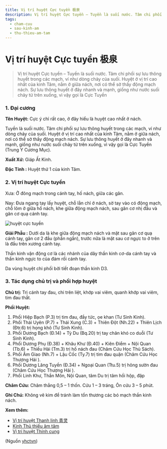 ```yaml
---
title: Vị trí huyệt Cực tuyền 极泉
description: Vị trí huyệt Cực tuyền – Tuyền là suối nước. Tâm chi phối sự lưu thông huyết trong các mạch, ví như dòng chảy của suối. Huyệt ở vị trí cao nhất của kinh Tâm, nằm ở giữa nách, nơi có thể sờ thấy động mạch nách. Sự lưu thông huyết ở đây nhanh và mạnh, giống như nước suối chảy từ trên xuống, vì vậy gọi là Cực Tuyền 
tags:
  - cham-cuu
  - sau-kinh-am
  - thu-thieu-am-tam
---
```


# Vị trí huyệt Cực tuyền 极泉 

> Vị trí huyệt Cực tuyền – Tuyền là suối nước. Tâm chi phối sự lưu thông huyết trong các mạch, ví như dòng chảy của suối. Huyệt ở vị trí cao nhất của kinh Tâm, nằm ở giữa nách, nơi có thể sờ thấy động mạch nách. Sự lưu thông huyết ở đây nhanh và mạnh, giống như nước suối chảy từ trên xuống, vì vậy gọi là Cực Tuyền 

### 1. Đại cương

**Tên Huyệt:** Cực ý chỉ rất cao, ở đây hiểu là huyệt cao nhất ở nách.

Tuyền là suối nước. Tâm chi phối sự lưu thông huyết trong các mạch, ví như dòng chảy của suối. Huyệt ở vị trí cao nhất của kinh Tâm, nằm ở giữa nách, nơi có thể sờ thấy động mạch nách. Sự lưu thông huyết ở đây nhanh và mạnh, giống như nước suối chảy từ trên xuống, vì vậy gọi là Cực Tuyền (Trung Y Cương Mục).

**Xuất Xứ:** Giáp Ất Kinh.

**Đặc Tính :** Huyệt thứ 1 của kinh Tâm.

### 2. Vị trí huyệt Cực tuyền

Xưa: Ở đông mạch trong cánh tay, hố nách, giữa các gân.

Nay: Đưa ngang tay lấy huyệt, chỗ lằn chỉ ở nách, sờ tay vào có động mạch, chỗ lõm ở giữa hố nách, khe giữa động mạch nách, sau gân cơ nhị đầu và gân cơ quạ cánh tay.

![huyệt cực tuyền](/imgs/yhctvn/huyet-cuc-tuyen-300x169.jpg)

**Giải Phẫu :** Dưới da là khe giữa động mạch nách và mặt sau gân cơ quạ cánh tay, gân cơ 2 đầu (phần ngắn), trước nữa là mặt sau cơ ngực to ở trên là đầu trên xương cánh tay.

Thần kinh vận động cơ là các nhánh của dây thần kinh cơ-da cánh tay và thần kinh ngực to của đám rối cánh tay.

Da vùng huyệt chi phối bởi tiết đoạn thần kinh D3.

### 3. Tác dụng chủ trị và phối hợp huyệt

**Chủ trị:** Trị cánh tay đau, chi trên liệt, khớp vai viêm, quanh khớp vai viêm, tim đau thắt.

**Phối Huyệt:**

1. Phối Hiệp Bạch (P.3) trị tim đau, đầy tức, ọe khan (Tư Sinh Kinh).
2. Phối Thái Uyên (P.7) + Thái Xung (C.3) + Thiên Đột (Nh.22) + Thiên Lịch (Đtr.6) trị họng khô (Tư Sinh Kinh).
3. Phối Dương Bạch (Đ.14) + Tỳ Du (Bq.20) trị tay chân khó co duỗi (Tư Sinh Kinh).
4. Phối Dương Phụ (Đ.38) + Khâu Khư (Đ.40) + Kiên Điểm + Nội Quan (Tb.6) + Thiếu Hải (Tm.3) trị hố nách đau (Châm Cứu Học Thủ Sách).
5. Phối Âm Giao (Nh.7) + Lậu Cốc (Ty.7) trị tim đau quặn (Châm Cứu Học Thượng Hải ).
6. Phối Dương Lăng Tuyền (Đ.34) + Ngoại Quan (Ttu.5) trị hông sườn đau (Châm Cứu Học Thượng Hải ).
7. Phối Linh Khư, Thần Môn, Nội Quan, tâm Du trị tâm hồi hộp, đập

**Châm Cứu:** Châm thẳng 0,5 – 1 thốn. Cứu 1 – 3 tráng, Ôn cứu 3 – 5 phút.

**Ghi Chú:** Không vê kim để tránh làm tổn thương các bó mạch thần kinh nách.

**Xem thêm:**

* [Vị trí huyệt Thanh linh 青灵](/yhctvn/vi-tri-huyet-thanh-linh-%e9%9d%92%e7%81%b5/)
* [Kinh Thủ thiếu âm tâm](/yhctvn/kinh-thu-thieu-am-tam/)
* [Vị trí huyệt Thính cung](/yhctvn/vi-tri-huyet-thinh-cung-%e5%90%ac%e5%ae%ab/)

(Nguồn <a href="https://yhctvn.com/vi-tri-huyet-cuc-tuyen-极泉/" target="_blank">yhctvn</a>)
